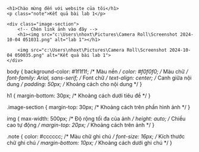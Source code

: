 <!DOCTYPE html>
<html lang="en">
<head>
    <meta charset="UTF-8">
    <meta http-equiv="X-UA-Compatible" content="IE=edge">
    <meta name="viewport" content="width=device-width, initial-scale=1.0">
    <title>Chào mừng đến với website của tôi</title>
    <link rel="stylesheet" href="styles.css"> <!-- Liên kết đến file CSS -->
</head>
<body>

    <h1>Chào mừng đến với website của tôi</h1>
    <p class="note">Kết quả bài lab 1</p>

    <div class="image-section">
        <!-- Chèn link ảnh vào đây -->
        <h1><img src="c:\Users\nhoxt\Pictures\Camera Roll\Screenshot 2024-10-04 051031.png" alt="lab 1"></h1>

        <img src="c:\Users\nhoxt\Pictures\Camera Roll\Screenshot 2024-10-04 050035.png" alt="Kết quả bài lab 1">
    </div>

</body>
</html>

body {
    background-color: #1f1f1f;  /* Màu nền */
    color: #f0f0f0;             /* Màu chữ */
    font-family: Arial, sans-serif; /* Font chữ */
    text-align: center;         /* Canh giữa nội dung */
    padding: 50px;              /* Khoảng cách cho nội dung */
}

h1 {
    margin-bottom: 30px;        /* Khoảng cách dưới tiêu đề */
}

.image-section {
    margin-top: 30px;           /* Khoảng cách trên phần hình ảnh */
}

img {
    max-width: 500px;           /* Độ rộng tối đa của ảnh */
    height: auto;               /* Chiều cao tự động */
    margin-top: 20px;           /* Khoảng cách trên ảnh */
}

.note {
    color: #cccccc;             /* Màu chữ ghi chú */
    font-size: 16px;            /* Kích thước chữ ghi chú */
    margin-bottom: 10px;        /* Khoảng cách dưới ghi chú */
}
